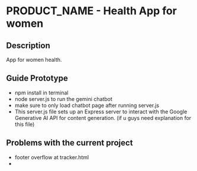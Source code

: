# PRODUCT_NAME - Health App for women
## Description
App for women health.  

## Guide Prototype
- npm install in terminal
- node server.js to run the gemini chatbot
- make sure to only load chatbot page after running server.js
- This server.js file sets up an Express server to interact with the Google Generative AI API for content generation. (if u guys need explanation for this file)
  
## Problems with the current project
- footer overflow at tracker.html
- 
